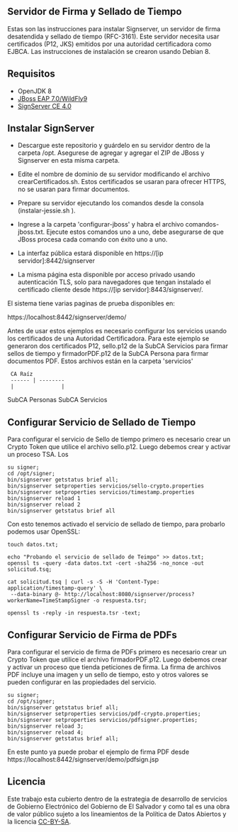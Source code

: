 ## Servidor de Firma y Sellado de Tiempo

Estas son las instrucciones para instalar Signserver, un servidor de firma desatendida y sellado de tiempo (RFC-3161). Este servidor necesita usar certificados (P12, JKS) emitidos por una autoridad certificadora como EJBCA. Las instrucciones de instalación se crearon usando Debian 8. 

## Requisitos

* OpenJDK 8
* [JBoss EAP 7.0/WildFly9](https://developers.redhat.com/download-manager/file/jboss-eap-7.0.0.zip) 
* [SignServer CE 4.0](https://sourceforge.net/projects/signserver/files/signserver/4.0/signserver-ce-4.0.0-bin.zip)


## Instalar SignServer

- Descargue este repositorio y guárdelo en su servidor dentro de la carpeta /opt. Asegurese de agregar y agregar el ZIP de JBoss y Signserver en esta misma carpeta.
 
- Edite el nombre de dominio de su servidor modificando el archivo crearCertificados.sh. Estos certificados se usaran para ofrecer HTTPS, no se usaran para firmar documentos.

- Prepare su servidor ejecutando los comandos desde la consola (instalar-jessie.sh ).  

- Ingrese a la carpeta 'configurar-jboss' y habra el archivo comandos-jboss.txt. Ejecute estos comandos uno a uno, debe asegurarse de que JBoss procesa cada comando con éxito uno a uno. 

- La interfaz pública estará disponible en https://[ip servidor]:8442/signserver 

- La misma página esta disponible por acceso privado usando autenticación TLS, solo para navegadores que tengan instalado el certificado cliente desde https://[ip servidor]:8443/signserver/. 

El sistema tiene varias paginas de prueba disponibles en:

https://localhost:8442/signserver/demo/

Antes de usar estos ejemplos es necesario configurar los servicios usando los certificados de una Autoridad Certificadora. Para este ejemplo se generaron dos certificados P12, sello.p12 de la SubCA Servicios para firmar sellos de tiempo y  firmadorPDF.p12  de la SubCA Persona para firmar documentos PDF. Estos archivos están en la carpeta 'servicios'

 	 CA Raíz
     ------ | --------
     |               |

SubCA Personas     SubCA Servicios


## Configurar Servicio de Sellado de Tiempo

Para configurar el servicio de Sello de tiempo primero es necesario crear un Crypto Token que utilice el archivo sello.p12.  Luego debemos crear y activar un proceso TSA. Los  

```
su signer;
cd /opt/signer;
bin/signserver getstatus brief all;
bin/signserver setproperties servicios/sello-crypto.properties
bin/signserver setproperties servicios/timestamp.properties
bin/signserver reload 1
bin/signserver reload 2
bin/signserver getstatus brief all
```

Con esto tenemos activado el servicio de sellado de tiempo, para probarlo podemos usar OpenSSL:

```
touch datos.txt;

echo "Probando el servicio de sellado de Teimpo" >> datos.txt;
openssl ts -query -data datos.txt -cert -sha256 -no_nonce -out solicitud.tsq;

cat solicitud.tsq | curl -s -S -H 'Content-Type: application/timestamp-query' \
 --data-binary @- http://localhost:8080/signserver/process?workerName=TimeStampSigner -o respuesta.tsr;

openssl ts -reply -in respuesta.tsr -text;
```


## Configurar Servicio de Firma de PDFs

Para configurar el servicio de firma de PDFs primero es necesario crear un Crypto Token que utilice el archivo firmadorPDF.p12.  Luego debemos crear y activar un proceso que tienda peticiones de firma. La firma de archivos PDF incluye una imagen y un sello de tiempo, esto y otros valores se pueden configurar en las propiedades del servicio.

```
su signer;
cd /opt/signer;
bin/signserver getstatus brief all;
bin/signserver setproperties servicios/pdf-crypto.properties;
bin/signserver setproperties servicios/pdfsigner.properties;
bin/signserver reload 3;
bin/signserver reload 4;
bin/signserver getstatus brief all;
```  

En este punto ya puede probar el ejemplo de firma PDF desde https://localhost:8442/signserver/demo/pdfsign.jsp


## Licencia

Este trabajo esta cubierto dentro de la estrategia de desarrollo de servicios de Gobierno Electrónico del Gobierno de El Salvador y como tal es una obra de valor público sujeto a los lineamientos de la Política de Datos Abiertos y la licencia [CC-BY-SA](https://creativecommons.org/licenses/by-sa/3.0/deed.es).  

